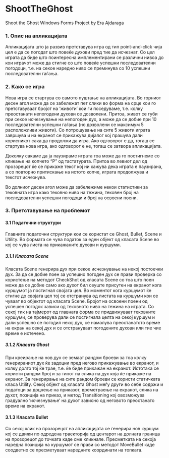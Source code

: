# ShootTheGhost
Shoot the Ghost
Windows Forms Project by Era Ajdaraga

### 1.	Опис на апликацијата

Апликацијата што ја развив претставува игра од тип point-and-click чија цел е да се погодат што повеќе духови пред тие да исчезнат. Со цел играта да биде што поинтересна имплементирани се различни нивоа до кои играчот може да стигне со што повеќе успешни последователни погодоци, т.е. на секое наредно ниво се преминува со 10 успешни последователни гаѓања.

### 2.	Како се игра

Нова игра се стартува со самото пуштање на апликацијата. Во горниот десен агол може да се забележат пет слики во форма на срце кои го претставуваат бројот на ‘животи’ кои ги поседуваме, т.е. колку преостанати непогодени духови се дозволени. Притоа, живот се губи при секое исчезнување на непогоден дух, а може да се добие при 10 последователни успешни гаѓања (но дозволени се максимум 5 расположливи животи). Со потрошување на сите 5 животи играта завршува и на екранот се прикажува дијалог кој прашува дали корисникот сака да продолжи да игра. Ако одговорот е да, тогаш се стартува нова игра, ако одговорот е не, тогаш се затвора апликацијата.

Доколку сакаме да ја паузираме играта тоа може да го постигнеме со кликање на копчето “P” од тастатурата. Притоа во левиот дел од прозорецот ќе се прикаже текст кој ни кажува дека играта е паузирана, а со повторно притискање на истото копче, играта продолжува и текстот исчезнува.

Во долниот десен агол може да забележиме некои статистики за тековната игра како тековно ниво на тежина, тековен број на последователни успешни погодоци и број на освоени поени.


### 3.	Претставување на проблемот

#### 3.1 Податочни структури

Главните податочни структури кои се користат се Ghost, Bullet, Scene и Utility. Во формата се чува податок за еден објект од класата Scene во кој се чува листа на прикажаните духови и куршуми. 


##### 3.1.1 Класата Scene

Класата Scene генерира дух при секое исчезнување на некој постоечки дух. За да се добие поен за успешно погоден дух се прави проверка со користење на методот CheckShot од класата Scene со тоа што поен може да се добие само ако духот бил сеуште присутен на екранот кога куршумот ја постигнал својата цел. Во моментот кога куршумот ќе стигне до својата цел тој се отстранува од листата на куршуми кои се чуваат во објектот од класата Scene. Бројот на освоени поени од успешен погодок зависи од тековното ниво на тежина на играта. Со секој тик на тајмерот од главната форма се придвижуваат тековните куршуми, се проверува дали се постигнала целта на секој куршум и дали успешно се погодил некој дух, се намалува преостанатото време на екран на секој дух и се отстрануваат погодените духови или тие чие време е истечено.


##### 3.1.2 Класата Ghost

При креирање на нов дух се земаат рандом броеви за тоа колку генерираниот дух ќе задоцни пред негово прикажување во екранот, и колку долго тој ќе трае, т.е. ќе биде прикажан на екранот. Истотака се користи рандом број и за типот на слика на дух која ќе прикаже на екранот. За генерирање на сите рандом броеви се користи статичката класа Utility. Секој објект од класата Ghost меѓу други во себе содржи и податоци за доцнење на приказот, времетраење на екранот, слика на духот, позиција на приказ, и метод Тransitioning кој овозможува градуално ‘исчезнување’ на духот зависно од неговото преостанато време на екранот. 


#### 3.1.3 Класата Bullet

Со секој клик на прозорецот на апликацијата се генерира нов куршум кој се движи по одредена траекторија од центарот на долната граница на прозорецот до точката каде сме кликнале. Пресметката на секоја наредна позиција на куршумот се прави со методот MoveBullet каде соодветно се пресметуваат наредните координати на топката. 
